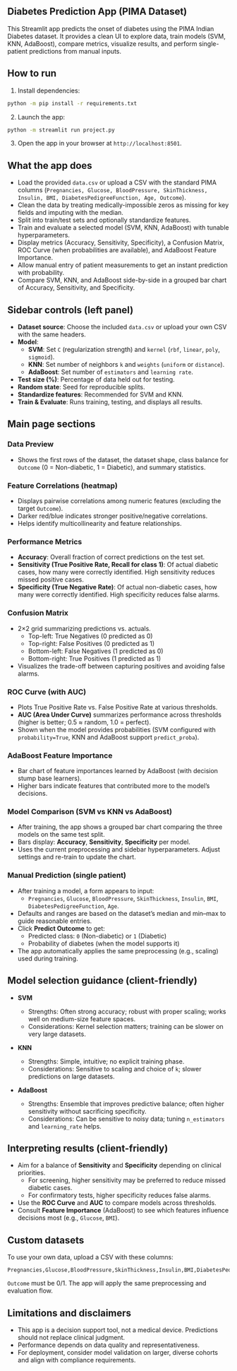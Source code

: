 ## Diabetes Prediction App (PIMA Dataset)

This Streamlit app predicts the onset of diabetes using the PIMA Indian Diabetes dataset. It provides a clean UI to explore data, train models (SVM, KNN, AdaBoost), compare metrics, visualize results, and perform single-patient predictions from manual inputs.


## How to run

1) Install dependencies:
```bash
python -m pip install -r requirements.txt
```

2) Launch the app:
```bash
python -m streamlit run project.py
```

3) Open the app in your browser at `http://localhost:8501`.


## What the app does

- Load the provided `data.csv` or upload a CSV with the standard PIMA columns
  (`Pregnancies, Glucose, BloodPressure, SkinThickness, Insulin, BMI, DiabetesPedigreeFunction, Age, Outcome`).
- Clean the data by treating medically-impossible zeros as missing for key fields and imputing with the median.
- Split into train/test sets and optionally standardize features.
- Train and evaluate a selected model (SVM, KNN, AdaBoost) with tunable hyperparameters.
- Display metrics (Accuracy, Sensitivity, Specificity), a Confusion Matrix, ROC Curve (when probabilities are available), and AdaBoost Feature Importance.
- Allow manual entry of patient measurements to get an instant prediction with probability.
- Compare SVM, KNN, and AdaBoost side-by-side in a grouped bar chart of Accuracy, Sensitivity, and Specificity.


## Sidebar controls (left panel)

- **Dataset source**: Choose the included `data.csv` or upload your own CSV with the same headers.
- **Model**:
  - **SVM**: Set `C` (regularization strength) and `kernel` (`rbf`, `linear`, `poly`, `sigmoid`).
  - **KNN**: Set number of neighbors `k` and `weights` (`uniform` or `distance`).
  - **AdaBoost**: Set number of `estimators` and `learning rate`.
- **Test size (%)**: Percentage of data held out for testing.
- **Random state**: Seed for reproducible splits.
- **Standardize features**: Recommended for SVM and KNN.
- **Train & Evaluate**: Runs training, testing, and displays all results.


## Main page sections

### Data Preview
- Shows the first rows of the dataset, the dataset shape, class balance for `Outcome` (0 = Non-diabetic, 1 = Diabetic), and summary statistics.

### Feature Correlations (heatmap)
- Displays pairwise correlations among numeric features (excluding the target `Outcome`).
- Darker red/blue indicates stronger positive/negative correlations.
- Helps identify multicollinearity and feature relationships.

### Performance Metrics
- **Accuracy**: Overall fraction of correct predictions on the test set.
- **Sensitivity (True Positive Rate, Recall for class 1)**: Of actual diabetic cases, how many were correctly identified. High sensitivity reduces missed positive cases.
- **Specificity (True Negative Rate)**: Of actual non-diabetic cases, how many were correctly identified. High specificity reduces false alarms.

### Confusion Matrix
- 2×2 grid summarizing predictions vs. actuals.
  - Top-left: True Negatives (0 predicted as 0)
  - Top-right: False Positives (0 predicted as 1)
  - Bottom-left: False Negatives (1 predicted as 0)
  - Bottom-right: True Positives (1 predicted as 1)
- Visualizes the trade-off between capturing positives and avoiding false alarms.

### ROC Curve (with AUC)
- Plots True Positive Rate vs. False Positive Rate at various thresholds.
- **AUC (Area Under Curve)** summarizes performance across thresholds (higher is better; 0.5 ≈ random, 1.0 = perfect).
- Shown when the model provides probabilities (SVM configured with `probability=True`, KNN and AdaBoost support `predict_proba`).

### AdaBoost Feature Importance
- Bar chart of feature importances learned by AdaBoost (with decision stump base learners).
- Higher bars indicate features that contributed more to the model’s decisions.

### Model Comparison (SVM vs KNN vs AdaBoost)
- After training, the app shows a grouped bar chart comparing the three models on the same test split.
- Bars display: **Accuracy**, **Sensitivity**, **Specificity** per model.
- Uses the current preprocessing and sidebar hyperparameters. Adjust settings and re-train to update the chart.

### Manual Prediction (single patient)
- After training a model, a form appears to input:
  - `Pregnancies`, `Glucose`, `BloodPressure`, `SkinThickness`, `Insulin`,
    `BMI`, `DiabetesPedigreeFunction`, `Age`.
- Defaults and ranges are based on the dataset’s median and min–max to guide reasonable entries.
- Click **Predict Outcome** to get:
  - Predicted class: `0` (Non-diabetic) or `1` (Diabetic)
  - Probability of diabetes (when the model supports it)
- The app automatically applies the same preprocessing (e.g., scaling) used during training.


## Model selection guidance (client-friendly)

- **SVM**
  - Strengths: Often strong accuracy; robust with proper scaling; works well on medium-size feature spaces.
  - Considerations: Kernel selection matters; training can be slower on very large datasets.

- **KNN**
  - Strengths: Simple, intuitive; no explicit training phase.
  - Considerations: Sensitive to scaling and choice of `k`; slower predictions on large datasets.

- **AdaBoost**
  - Strengths: Ensemble that improves predictive balance; often higher sensitivity without sacrificing specificity.
  - Considerations: Can be sensitive to noisy data; tuning `n_estimators` and `learning_rate` helps.


## Interpreting results (client-friendly)

- Aim for a balance of **Sensitivity** and **Specificity** depending on clinical priorities.
  - For screening, higher sensitivity may be preferred to reduce missed diabetic cases.
  - For confirmatory tests, higher specificity reduces false alarms.
- Use the **ROC Curve** and **AUC** to compare models across thresholds.
- Consult **Feature Importance** (AdaBoost) to see which features influence decisions most (e.g., `Glucose`, `BMI`).


## Custom datasets

To use your own data, upload a CSV with these columns:
```
Pregnancies,Glucose,BloodPressure,SkinThickness,Insulin,BMI,DiabetesPedigreeFunction,Age,Outcome
```
`Outcome` must be 0/1. The app will apply the same preprocessing and evaluation flow.


## Limitations and disclaimers

- This app is a decision support tool, not a medical device. Predictions should not replace clinical judgment.
- Performance depends on data quality and representativeness.
- For deployment, consider model validation on larger, diverse cohorts and align with compliance requirements.


